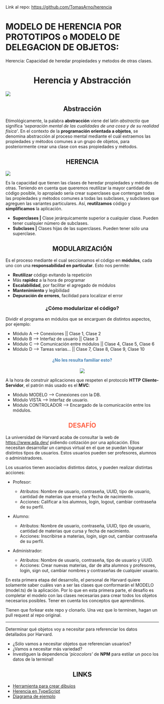 
Link al repo: https://github.com/TomasArno/herencia


# MODELO DE HERENCIA POR PROTOTIPOS o MODELO DE DELEGACION DE OBJETOS:

Herencia: Capacidad de heredar propiedades y metodos de otras clases.







<h1 align="center"> Herencia y Abstracción </h1>

<img src="https://imgs.search.brave.com/5sfKICabF8knDE4s0eK_tNn4tubMJSKwIh6S-fU3BKg/rs:fit:860:0:0/g:ce/aHR0cHM6Ly9zdGFj/a2lmeS5jb20vd3At/Y29udGVudC91cGxv/YWRzLzIwMTcvMTIv/T09QLUNvbmNlcHRz/LUluaGVyaXRhbmNl/LTg4MXg0NDEtMS5w/bmc" />

<h2 align="center"> Abstracción </h2>

Etimológicamente, la palabra **abstracción** viene del latín _abstractio_ que significa _'separación mental de las cualidades de una cosa y de su realidad física'_. En el contexto de la **programación orientada a objetos**, se denomina abstracción al proceso mental mediante el cuál extraemos las propiedades y métodos comunes a un grupo de objetos, para posteriormente crear una clase con esas propiedades y métodos.

<h2 align="center"> HERENCIA </h2>

<img src="https://codideep.com/img/blogpost/imagenportada/201609030000001.png?x=2020-02-24_20-35-09" /> <br>

Es la capacidad que tienen las clases de heredar propiedades y métodos de otras. Teniendo en cuenta que queremos reutilizar la mayor cantidad de código posible, lo apropiado sería crear superclases que contengan todas las propiedades y métodos comunes a todas las subclases, y subclases que agreguen las variantes particulares. Así, **reutilzamos** código y **simplificamos** la aplicación.

- **Superclases |** Clase jerárquicamente superior a cualquier clase. Pueden tener cualquier número de subclases.
- **Subclases |** Clases hijas de las superclases. Pueden tener sólo una superclase.

<h2 align="center"> MODULARIZACIÓN </h2>

Es el proceso mediante el cual seccionamos el código en **módulos**, cada uno con una **responsabilidad en particular**. Esto nos permite:

- **Reutilizar** código evitando la repetición
- Más **rapidez** a la hora de programar
- **Escalabilidad**, por facilitar el agregado de módulos
- **Mantenimiento** y legibilidad
- **Depuración de errores**, facilidad para localizar el error

<h3 align="center"> ¿Cómo modularizar el código? </h3>

Dividir el programa en módulos que se encarguen de distintos aspectos, por ejemplo:

- Módulo A --> Conexiones || Clase 1, Clase 2
- Módulo B --> Interfaz de usuario || Clase 3
- Módulo C --> Comunicación entre módulos || Clase 4, Clase 5, Clase 6
- Módulo D --> Tareas varias... || Clase 7, Clase 8, Clase 9, Clase 10

<h4 align="center" style="color: steelblue;"> ¿No les resulta familiar esto? </h4>

<p align="center"><img src="https://miro.medium.com/v2/resize:fit:640/format:webp/1*Gj4EpUJAcyHgxYi7CJeloQ.png" /></p>

A la hora de construir aplicaciones que respeten el protocolo **HTTP** **Cliente-Servidor**, el patrón más usado es el **MVC**:

- Módulo MODELO --> Conexiones con la DB.
- Módulo VISTA --> Interfaz de usuario.
- Módulo CONTROLADOR --> Encargado de la comunicación entre los módulos.

<h2 align="center" style="color: tomato;"> DESAFÍO </h2>

La universidad de Harvard acaba de consultar la web de https://www.ada.dev/ pidiendo cotización por una aplicación. Ellos necesitan desarrollar un campus virtual en el que se puedan loguear distintos tipos de usuarios. Estos usuarios pueden ser profesores, alumnos o administradores.

Los usuarios tienen asociados distintos datos, y pueden realizar distintas acciones:

- Profesor:

  - Atributos: Nombre de usuario, contraseña, UUID, tipo de usuario, cantidad de materias que enseña y fecha de nacimiento.
  - Acciones: Calificar a los alumnos, login, logout, cambiar contraseña de su perfil.

- Alumno:

  - Atributos: Nombre de usuario, contraseña, UUID, tipo de usuario, cantidad de materias que cursa y fecha de nacimiento.
  - Acciones: Inscribirse a materias, login, sign out, cambiar contraseña de su perfil.

- Administrador:
  - Atributos: Nombre de usuario, contraseña, tipo de usuario y UUID.
  - Acciones: Crear nuevas materias, dar de alta alumnos y profesores, login, sign out, cambiar nombres y contraseñas de cualquier usuario.

En esta primera etapa del desarrollo, el personal de Harvard quiere solamente saber cuáles van a ser las clases que conformarán el MODELO (model.ts) de la aplicación.
Por lo que en esta primera parte, el desafío es completar el modelo con las clases necesarias para crear todos los objetos necesarios posibles. Tener en cuenta los conceptos que aprendimos.

Tienen que forkear este repo y clonarlo. Una vez que lo terminen, hagan un pull request al repo original.

---

Determinar qué objetos voy a necesitar para referenciar los datos detallados por Harvard.

- ¿Sólo vamos a necesitar objetos que referencian usuarios?
- ¿Vamos a necesitar más variedad?
- Investiguen la dependencia _'picocolors'_ de **NPM** para estilar un poco los datos de la terminal!

<h2 align="center"> LINKS </h2>

- [Herramienta para crear dibujos](https://excalidraw.com/)
- [Herencia en TypeScript](https://www.typescriptlang.org/docs/handbook/2/classes.html#extends-clauses)
- [Diagrama de ejemplo](https://excalidraw.com/#json=MxJ6CoZETmurt1bre3Ts4,1TjSgLqcf3exO6xB3Kz4JA)